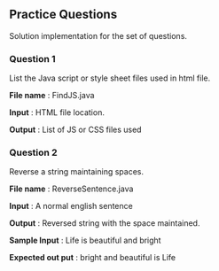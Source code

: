 ## Practice Questions

Solution implementation for the set of questions.

### Question 1

List the Java script or style sheet files used in html file.

**File name** : FindJS.java

**Input** : HTML file location.

**Output** : List of JS or CSS files used


### Question 2

Reverse a string maintaining spaces.

**File name** : ReverseSentence.java

**Input** : A normal english sentence 

**Output** : Reversed string with the space maintained.

**Sample Input**     : Life is   beautiful and  bright

**Expected out put** : bright and   beautiful is  Life
